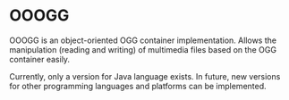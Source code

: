 # OOOGG
OOOGG is an object-oriented OGG container implementation. Allows the manipulation (reading and writing) of multimedia files based on the OGG container easily.

Currently, only a version for Java language exists. In future, new versions for other programming languages and platforms can be implemented.

